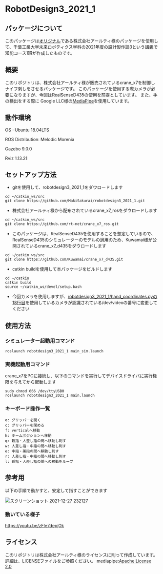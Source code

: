 # RobotDesign3_2021_1

## パッケージについて
このパッケージは[オリジナル](https://github.com/rt-net/crane_x7_ros)である株式会社アールティ様のパッケージを使用して、千葉工業大学未来ロボティクス学科の2021年度の設計製作論3という講義で知能コース1班が作成したものです。
## 概要
このリポジトリは、株式会社アールティ様が販売されているcrane_x7を制御しナイフ刺しをさせるパッケージです。
このパッケージを使用する際カメラが必要になりますが、今回はRealSenseD435の使用を前提としています。
また、手の検出をする際に Google LLC様の[MediaPipe](https://github.com/google/mediapipe)を使用しています。

## 動作環境
OS : Ubuntu 18.04LTS

ROS Distribution: Melodic Morenia

Gazebo 9.0.0

Rviz 1.13.21

## セットアップ方法

- gitを使用して、robotdesign3_2021_1をダウロードします
```
cd ~/catkin_ws/src
git clone https://github.com/MakiSakurai/robotdesign3_2021_1.git
```

- 株式会社アールティ様から配布されているcrane_x7_rosをダウロードします
```
cd ~/catkin_ws/src
git clone https://github.com/rt-net/crane_x7_ros.git
```

- このパッケージは、RealSenseD435を使用することを想定しているので、RealSenseD435のシミュレーターのモデルの適用のため、Kuwamai様が公開されているcrane_x7_d435をダウロードします
```
cd ~/catkin_ws/src
git clone https://github.com/Kuwamai/crane_x7_d435.git
```

- catkin buildを使用して本パッケージをビルドします
```
cd ~/catkin
catkin build
source ~/catkin_ws/devel/setup.bash
```

- 今回カメラを使用しますが、[robotdesign3_2021_1/hand_coordinates.pyの18行目](https://github.com/MakiSakurai/robotdesign3_2021_1/blob/main/hand_coordinates.py#:~:text=cap%20%3D%20cv2.VideoCapture(-,4,-))を使用しているカメラが認識されている/dev/videoの番号に変更してください


## 使用方法

### シミュレーター起動用コマンド

```
roslaunch robotdesign3_2021_1 main_sim.launch
```

### 実機起動用コマンド

crane_x7をPCに接続し、以下のコマンドを実行してデバイスドライバに実行権限を与えてから起動します
```
sudo chmod 666 /dev/ttyUSB0
roslaunch robotdesign3_2021_1 main.launch
```

### キーボード操作一覧

```
o: グリッパーを開く
c: グリッパーを閉める
f: verticalへ移動
h: ホームポジションへ移動
q: 親指・人差し指の間へ移動し刺す
w: 人差し指・中指の間へ移動し刺す
e: 中指・薬指の間へ移動し刺す
r: 人差し指・中指の間へ移動し刺す
l: 親指・人差し指の間への移動をループ
```

## 参考用

以下の手順で動かすと、安定して指すことができます

![スクリーンショット 2021-12-27 232127](https://user-images.githubusercontent.com/71488377/147767505-4808c209-2b6e-456e-90a0-8ad1a7e12a70.png)


### 動いている様子

https://youtu.be/zFIe7depjOk

## ライセンス

このリポジトリは株式会社アールティ様のライセンスに則って作成しています。詳細は、LICENSEファイルをご参照ください。
mediapipe:[Apache License 2.0](https://github.com/google/mediapipe/blob/master/LICENSE)
